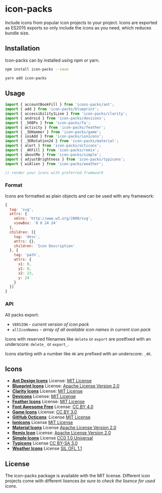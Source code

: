 # icon-packs

Include icons from popular icon projects to your project. Icons are exported as ES2015 exports so only include the icons as you need, which reduces bundle size.

## Installation

Icon-packs can by installed using npm or yarn.

```bash
npm install icon-packs --save
```

```bash
yarn add icon-packs
```

## Usage

```js
import { accountBookFill } from 'icons-packs/ant';
import { add } from 'icon-packs/blueprint';
import { accessibility1Line } from 'icon-packs/clarity';
import { android } from 'icon-packs/devicons';
import { _500Px } from 'icon-packs/fa';
import { activity } from 'icon-packs/feather';
import { _3DHammer } from 'icon-packs/game';
import { iosAdd } from 'icon-packs/ionicons';
import { _3DRotation24 } from 'icon-packs/material';
import { alert } from 'icon-packs/octicons';
import { _4KFill } from 'icon-packs/remix';
import { aboutMe } from 'icon-packs/simple';
import { adjustBrightness } from 'icon-packs/typicons';
import { wiAlien } from 'icon-packs/weather';

// render your icons with preferred framework
```

### Format

Icons are formatted as plain objects and can be used with any framework:

```js
{
  tag: 'svg',
  attrs: {
    xmlns: 'http://www.w3.org/2000/svg',
    viewBox: `0 0 24 24`
  },
  children: [{
    tag: 'desc',
    attrs: {},
    children: 'Icon Description'
  }, {
    tag: 'path',
    attrs: {
      x1: 0,
      y1: 0,
      x2: 23,
      y: 24
    }
  }]
}
```

### API

All packs export:

- `VERSION` - _current version of icon pack_
- `allIconNames` - _array of all available icon names in current icon pack_

Icons with reserved filenames like `delete` or `export` are postfixed with an underscore: `delete_` or `export_`.

Icons starting with a number like `4K` are prefixed with an underscore: `_4K`.

## Icons

- [**Ant Design Icons**](https://ant.design/components/icon) License: [MIT License](https://github.com/ant-design/ant-design-icons/blob/master/packages/icons/package.json)
- [**Blueprint Icons**](https://blueprintjs.com/docs/#icons) License: [Apache License Version 2.0](https://github.com/palantir/blueprint/blob/develop/packages/icons/LICENSE)
- [**Clarity Icons**](https://clarity.design/icons) License: [MIT License](https://github.com/vmware/clarity-assets/blob/master/LICENSE)
- [**Devicons**](https://vorillaz.github.io/devicons) License: [MIT License](https://opensource.org/licenses/MIT)
- [**Feather Icons**](https://feathericons.com) License: [MIT License](https://github.com/feathericons/feather/blob/master/LICENSE)
- [**Font Awesome Free**](https://fontawesome.com/) License: [CC BY 4.0](https://creativecommons.org/licenses/by/4.0/)
- [**Game Icons**](https://game-icons.net) License: [CC BY 3.0](https://github.com/game-icons/icons/blob/master/license.txt)
- [**GitHub Octicons**](https://octicons.github.com/) :License [MIT License](https://github.com/primer/octicons/blob/master/LICENSE)
- [**Ionicons**](https://ionicons.com) License [MIT License](https://github.com/ionic-team/ionicons/blob/master/LICENSE)
- [**Material Icons**](http://google.github.io/material-design-icons) License [Apache License Version 2.0](https://github.com/google/material-design-icons/blob/master/LICENSE)
- [**Remix Icon**](https://remixicon.com) License: [Apache License Version 2.0](https://github.com/Remix-Design/RemixIcon/blob/master/License)
- [**Simple Icons**](https://simpleicons.org) License [CC0 1.0 Universal](https://github.com/simple-icons/simple-icons/blob/develop/LICENSE.md)
- [**Typicons**](https://www.s-ings.com/typicons) License [CC BY-SA 3.0](https://creativecommons.org/licenses/by-sa/3.0/)
- [**Weather Icons**](https://erikflowers.github.io/weather-icons) License [SIL OFL 1.1](https://scripts.sil.org/cms/scripts/page.php?site_id=nrsi&id=OFL)

## License

The icon-packs package is available with the MIT license. Different icon projects come with different lisences _be sure to check the lisence for used icons_.
